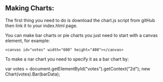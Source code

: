 ## Making Charts:

The first thing you need to do is download the chart.js script from gitHub then link it to your index.html page.

  <!DOCTYPE html>
  <html lang="en">
      <head>
          <meta charset="utf-8" />
          <script src='Chartjs'></script>
      </head>
      <body>
      </body>
  </html>
  
  You can make bar charts or pie charts you just need to start with a canvas element, for example:
  
    <canvas id="votes" width="600" height="400"></canvas>
    
To make a nar chart you need to specify it as a bar chart by:

  var votes = document.getElementById("votes").getContext("2d");
  new Chart(votes).Bar(barData);
  
